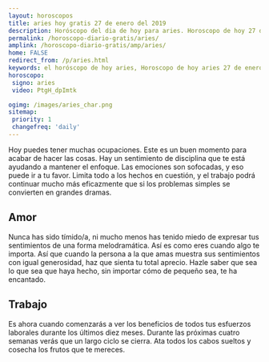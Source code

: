```yaml
---
layout: horoscopos
title: aries hoy gratis 27 de enero del 2019 
description: Horóscopo del dia de hoy para aries. Horoscopo de hoy 27 de enero del 2019. Las predicciones de amor, trabajo, vida personal gratis.
permalink: /horoscopo-diario-gratis/aries/
amplink: /horoscopo-diario-gratis/amp/aries/
home: FALSE
redirect_from: /p/aries.html
keywords: el horóscopo de hoy aries, Horoscopo de hoy aries 27 de enero del 2019,horóscopo del día,horoscopo del dia de hoy,horoscopo de hoy,horoscopo de hoy aries,aries hoy,signos zodiacales,horóscopo de hoy,horoscopos de hoy,horoscopo aries hoy,horoscopo de aries de hoy,horóscopo de hoy aries,horoscopos,aries de hoy,los horoscopos de hoy,aries de hoy,aries 27 de enero del 2019,signos zodiacales 2019, el horoscopo de hoy
horoscopo:
 signo: aries
 video: PtgH_dpImtk

ogimg: /images/aries_char.png
sitemap:
 priority: 1
 changefreq: 'daily'
---
```



Hoy puedes tener muchas ocupaciones. Este es un buen momento para acabar de hacer las cosas. Hay un sentimiento de disciplina que te está ayudando a mantener el enfoque. Las emociones son sofocadas, y eso puede ir a tu favor. Limita todo a los hechos en cuestión, y el trabajo podrá continuar mucho más eficazmente que si los problemas simples se convierten en grandes dramas.

## Amor

Nunca has sido tímido/a, ni mucho menos has tenido miedo de expresar tus sentimientos de una forma melodramática. Así es como eres cuando algo te importa. Así que cuando la persona a la que amas muestra sus sentimientos con igual generosidad, haz que sienta tu total aprecio. Hazle saber que sea lo que sea que haya hecho, sin importar cómo de pequeño sea, te ha encantado.

## Trabajo

Es ahora cuando comenzarás a ver los beneficios de todos tus esfuerzos laborales durante los últimos diez meses. Durante las próximas cuatro semanas verás que un largo ciclo se cierra. Ata todos los cabos sueltos y cosecha los frutos que te mereces.